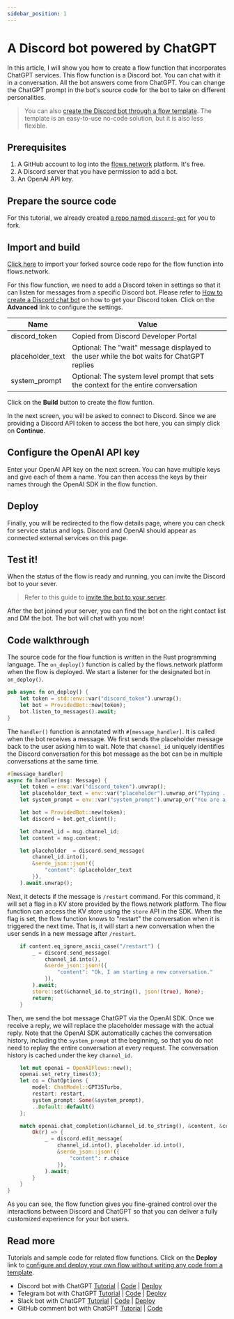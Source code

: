 ```yaml
---
sidebar_position: 1
---
```


# A Discord bot powered by ChatGPT

In this article, I will show you how to create a flow function that incorporates ChatGPT services. This flow function is a Discord bot.
You can chat with it in a conversation. All the bot answers come from ChatGPT. You can change the ChatGPT prompt in the bot's source code
for the bot to take on different personalities. 

> You can also [create the Discord bot through a flow template](../getting-started-template/discord-chatgpt). The template is an easy-to-use no-code solution, but it is also less flexible.

## Prerequisites

 1. A GitHub account to log into the [flows.network](https://flows.network/) platform. It's free.
 2. A Discord server that you have permission to add a bot.
 3. An OpenAI API key.

## Prepare the source code

For this tutorial, we already created [a repo named `discord-gpt`](https://github.com/flows-network/discord-chatgpt/) for you to fork.

## Import and build

[Click here](https://flows.network/flow/new) to import your forked source code repo for the flow function into flows.network.

For this flow function, we need to add a Discord token in settings so that it can listen for messages from a specific Discord bot.
Please refer to [How to create a Discord chat bot](https://flows.network/blog/discord-chat-bot-guide) on how to get your Discord token.
Click on the **Advanced** link to configure the settings.

| Name             | Value                                                                                       |
| ---------------- | ------------------------------------------------------------------------------------------- |
| discord_token    | Copied from Discord Developer Portal                                                        |
| placeholder_text | Optional: The "wait" message displayed to the user while the bot waits for ChatGPT replies  |
| system_prompt    | Optional: The system level prompt that sets the context for the entire conversation         |


Click on the **Build** button to create the flow funtion.

In the next screen, you will be asked to connect to Discord. Since we are providing a Discord API token to access the bot here, you can
simply click on **Continue**.

## Configure the OpenAI API key

Enter your OpenAI API key on the next screen. You can have multiple keys and give each of them a name. You can 
then access the keys by their names through the OpenAI SDK in the flow function.

## Deploy

Finally, you will be redirected to the flow details page, where you can check for
service status and logs.
Discord and OpenAI should appear as connected external services on this page.

## Test it!

When the status of the flow is ready and running, you can invite the Discord bot to your sever.

> Refer to this guide to [invite the bot to your server](https://flows.network/blog/discord-chat-bot-guide).

After the bot joined your server, you can find the bot on the right contact list and DM the bot. The bot will chat with you now!

## Code walkthrough

The source code for the flow function is written in the Rust programming language. 
The `on_deploy()` function is called by the flows.network platform when the flow is deployed. We start a listener for
the designated bot in `on_deploy()`.

```rust
pub async fn on_deploy() {
    let token = std::env::var("discord_token").unwrap();
    let bot = ProvidedBot::new(token);
    bot.listen_to_messages().await;
}
```

The `handler()` function is annotated with `#[message_handler]`. It is called when the bot receives a message. We first sends
the placeholder message back to the user asking him to wait.
Note that `channel_id` uniquely identifies the Discord conversation for this bot message
as the bot can be in multiple conversations at the same time.

```rust
#[message_handler]
async fn handler(msg: Message) {
    let token = env::var("discord_token").unwrap();
    let placeholder_text = env::var("placeholder").unwrap_or("Typing ...".to_string());
    let system_prompt = env::var("system_prompt").unwrap_or("You are a helpful assistant answering questions on Discord.".to_string());

    let bot = ProvidedBot::new(token);
    let discord = bot.get_client();

    let channel_id = msg.channel_id;
    let content = msg.content;

    let placeholder  = discord.send_message(
        channel_id.into(),
        &serde_json::json!({
            "content": &placeholder_text
        }),
    ).await.unwrap();
```

Next, it detects if the message is `/restart` command. For this command, it will set a flag in a KV store provided by the
flows.network platform. The flow function can access the KV store using the `store` API in the SDK.
When the flag is set, the flow function knows to "restart" the conversation when it is triggered the next time.
That is, it will start a new conversation when the user sends in a new message after `/restart`.

```rust
    if content.eq_ignore_ascii_case("/restart") {
        _ = discord.send_message(
            channel_id.into(),
            &serde_json::json!({
                "content": "Ok, I am starting a new conversation."
            }),
        ).await;
        store::set(&channel_id.to_string(), json!(true), None);
        return;
    }
```

Then, we send the bot message ChatGPT via the OpenAI SDK. Once we receive a reply, we will replace the placeholder message
with the actual reply. Note that the OpenAI SDK automatically caches the conversation history,
including the `system_prompt` at the beginning, so that you do not need to replay the entire conversation at every request.
The conversation history is cached under the key `channel_id`.

```rust
    let mut openai = OpenAIFlows::new();
    openai.set_retry_times(3);
    let co = ChatOptions {
        model: ChatModel::GPT35Turbo,
        restart: restart,
        system_prompt: Some(&system_prompt),
        ..Default::default()
    };

    match openai.chat_completion(&channel_id.to_string(), &content, &co).await {
        Ok(r) => {
            _ = discord.edit_message(
                channel_id.into(), placeholder.id.into(),
                &serde_json::json!({
                    "content": r.choice
                }),
            ).await;
        }
    }
}
```

As you can see, the flow function gives you fine-grained control over the interactions between Discord and ChatGPT
so that you can deliver a fully customized experience for your bot users.

## Read more

Tutorials and sample code for related flow functions. Click on the **Deploy** link to [configure and deploy your own flow without writing any code from a template](../category/getting-started-template).

* Discord bot with ChatGPT [Tutorial](discord-chatgpt) | [Code](https://github.com/flows-network/discord-chatgpt/) | [Deploy](https://flows.network/flow/createByTemplate/discord-chatgpt)
* Telegram bot with ChatGPT [Tutorial](telegram-chatgpt) | [Code](https://github.com/flows-network/telegram-gpt) | [Deploy](https://flows.network/flow/createByTemplate/Telegram-ChatGPT)
* Slack bot with ChatGPT [Tutorial](slack-chatgpt) | [Code](https://github.com/flows-network/slack-chatgpt) | [Deploy](https://flows.network/flow/createByTemplate/Slack-Chatgpt)
* GitHub comment bot with ChatGPT [Tutorial](github-chatgpt) | [Code](https://github.com/flows-network/chatgpt-github-app)

